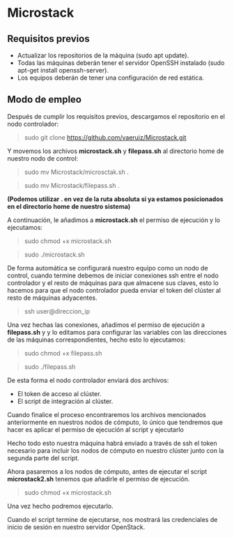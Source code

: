 # Microstack

## Requisitos previos

- Actualizar los repositorios de la máquina (sudo apt update).
- Todas las máquinas deberán tener el servidor OpenSSH instalado (sudo apt-get install openssh-server).
- Los equipos deberán de tener una configuración de red estática.

## Modo de empleo

Después de cumplir los requisitos previos, descargamos el repositorio en el nodo controlador:

> sudo git clone https://github.com/vaeruiz/Microstack.git

Y movemos los archivos **microstack.sh** y **filepass.sh** al directorio home de nuestro nodo de control:

> sudo mv Microstack/microsctak.sh .

> sudo mv Microstack/filepass.sh .

**(Podemos utilizar . en vez de la ruta absoluta si ya estamos posicionados en el directorio home de nuestro sistema)**

A continuación, le añadimos a **microstack.sh** el permiso de ejecución y lo ejecutamos:

> sudo chmod +x microstack.sh

> sudo ./microstack.sh

De forma automática se configurará nuestro equipo como un nodo de control, cuando termine debemos de iniciar conexiones ssh entre el nodo controlador y el resto de máquinas para que almacene sus claves, esto lo hacemos para que el nodo controlador pueda enviar el token del clúster al resto de máquinas adyacentes.

> ssh user@direccion_ip

Una vez hechas las conexiones, añadimos el permiso de ejecución a **filepass.sh** y y lo editamos para configurar las variables con las direcciones de las máquinas correspondientes, hecho esto lo ejecutamos:

> sudo chmod +x filepass.sh

> sudo ./filepass.sh

De esta forma el nodo controlador enviará dos archivos:

- El token de acceso al clúster.
- El script de integración al clúster.

Cuando finalice el proceso encontraremos los archivos mencionados anteriormente en nuestros nodos de cómputo, lo único que tendremos que hacer es aplicar el permiso de ejecución al script y ejecutarlo


Hecho todo esto nuestra máquina habrá enviado a través de ssh el token necesario para incluir los nodos de cómputo en nuestro clúster junto con la segunda parte del script.

Ahora pasaremos a los nodos de cómputo, antes de ejecutar el script **microstack2.sh** tenemos que añadirle el permiso de ejecución.

> sudo chmod +x microstack.sh

Una vez hecho podremos ejecutarlo.

Cuando el script termine de ejecutarse, nos mostrará las credenciales de inicio de sesión en nuestro servidor OpenStack.
